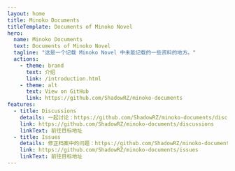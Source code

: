 ```yaml
---
layout: home
title: Minoko Documents
titleTemplate: Documents of Minoko Novel
hero:
  name: Minoko Documents
  text: Documents of Minoko Novel
  tagline: "这是一个记载 Minoko Novel 中未能记载的一些资料的地方。"
  actions:
    - theme: brand
      text: 介绍
      link: /introduction.html
    - theme: alt
      text: View on GitHub
      link: https://github.com/ShadowRZ/minoko-documents
features:
  - title: Discussions
    details: 一起讨论：https://github.com/ShadowRZ/minoko-documents/discussions
    link: https://github.com/ShadowRZ/minoko-documents/discussions
    linkText: 前往目标地址
  - title: Issues
    details: 修正档案中的问题：https://github.com/ShadowRZ/minoko-documents/issues
    link: https://github.com/ShadowRZ/minoko-documents/issues
    linkText: 前往目标地址
---
```

